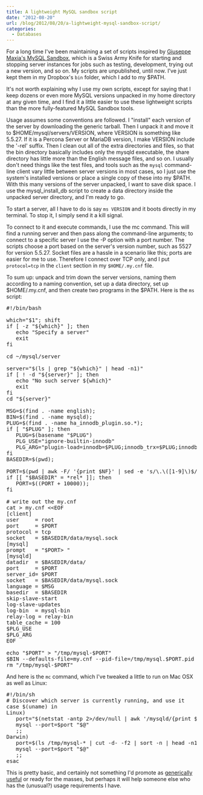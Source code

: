 ```yaml
---
title: A lightweight MySQL sandbox script
date: "2012-08-20"
url: /blog/2012/08/20/a-lightweight-mysql-sandbox-script/
categories:
  - Databases
---
```

For a long time I've been maintaining a set of scripts inspired by [Giuseppe Maxia's MySQL Sandbox][1], which is a Swiss Army Knife for starting and stopping server instances for jobs such as testing, development, trying out a new version, and so on. My scripts are unpublished, until now. I've just kept them in my Dropbox's `bin` folder, which I add to my $PATH.

It's not worth explaining why I use my own scripts, except for saying that I keep dozens or even more MySQL versions unpacked in my home directory at any given time, and I find it a little easier to use these lightweight scripts than the more fully-featured MySQL Sandbox tools.

Usage assumes some conventions are followed. I "install" each version of the server by downloading the generic tarball. Then I unpack it and move it to $HOME/mysql/servers/VERSION, where VERSION is something like 5.5.27. If it is a Percona Server or MariaDB version, I make VERSION include the '-rel' suffix. Then I clean out all of the extra directories and files, so that the bin directory basically includes only the mysqld executable, the share directory has little more than the English message files, and so on. I usually don't need things like the test files, and tools such as the `mysql` command-line client vary little between server versions in most cases, so I just use the system's installed versions or place a single copy of these into my $PATH. With this many versions of the server unpacked, I want to save disk space. I use the mysql\_install\_db script to create a data directory inside the unpacked server directory, and I'm ready to go.

To start a server, all I have to do is say `ms VERSION` and it boots directly in my terminal. To stop it, I simply send it a kill signal.

To connect to it and execute commands, I use the mc command. This will find a running server and then pass along the command-line arguments; to connect to a specific server I use the -P option with a port number. The scripts choose a port based on the server's version number, such as 5527 for version 5.5.27. Socket files are a hassle in a scenario like this; ports are easier for me to use. Therefore I connect over TCP only, and I put `protocol=tcp` in the `client` section in my `$HOME/.my.cnf` file.

To sum up: unpack and trim down the server versions, naming them according to a naming convention, set up a data directory, set up $HOME/.my.cnf, and then create two programs in the $PATH. Here is the `ms` script:

<pre>
#!/bin/bash

which="$1"; shift
if [ -z "${which}" ]; then
   echo "Specify a server"
   exit
fi

cd ~/mysql/server

server="$(ls | grep "${which}" | head -n1)"
if [ ! -d "${server}" ]; then
   echo "No such server ${which}"
   exit
fi
cd "${server}"

MSG=$(find . -name english);
BIN=$(find . -name mysqld);
PLUG=$(find . -name ha_innodb_plugin.so.*);
if [ "$PLUG" ]; then
   PLUG=$(basename "$PLUG")
   PLG_USE="ignore-builtin-innodb"
   PLG_ARG="plugin-load=innodb=$PLUG;innodb_trx=$PLUG;innodb_locks=$PLUG;innodb_cmp=$PLUG;innodb_cmp_reset=$PLUG;innodb_cmpmem=$PLUG;innodb_cmpmem_reset=$PLUG"
fi
BASEDIR=$(pwd);

PORT=$(pwd | awk -F/ &#39;{print $NF}&#39; | sed -e &#39;s/\.\([1-9]\)$/.0\1/&#39; | cut -d- -f1 | tr -d .);
if [[ "$BASEDIR" = *rel* ]]; then
   PORT=$((PORT + 10000));
fi

# write out the my.cnf
cat &gt; my.cnf &lt;&lt;EOF
[client]
user     = root
port     = $PORT
protocol = tcp
socket   = $BASEDIR/data/mysql.sock
[mysql]
prompt   = "$PORT> "
[mysqld]
datadir  = $BASEDIR/data/
port     = $PORT
server_id= $PORT
socket   = $BASEDIR/data/mysql.sock
language = $MSG
basedir  = $BASEDIR
skip-slave-start
log-slave-updates
log-bin  = mysql-bin
relay-log = relay-bin
table_cache = 100
$PLG_USE
$PLG_ARG
EOF

echo "$PORT" > "/tmp/mysql-$PORT"
$BIN --defaults-file=my.cnf --pid-file=/tmp/mysql.$PORT.pid "$@"
rm "/tmp/mysql-$PORT"
</pre>

And here is the `mc` command, which I've tweaked a little to run on Mac OSX as well as Linux:

<pre>#!/bin/sh
# Discover which server is currently running, and use it
case $(uname) in
Linux)
   port="$(netstat -antp 2>/dev/null | awk &#39;/mysqld/{print $4}&#39; | cut -d: -f2 | head -n1)"
   mysql --port=$port "$@"
   ;;
Darwin)
   port=$(ls /tmp/mysql-* | cut -d- -f2 | sort -n | head -n1)
   mysql --port=$port "$@"
   ;;
esac
</pre>

This is pretty basic, and certainly not something I'd promote as [generically useful][2] or ready for the masses, but perhaps it will help someone else who has the (unusual?) usage requirements I have.

 [1]: http://mysqlsandbox.net/
 [2]: http://www.xaprb.com/blog/2012/04/24/the-mysql-init-script-mess/
